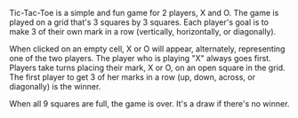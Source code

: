 Tic-Tac-Toe is a simple and fun game for 2 players, X and O. The game is played on a grid that's 3 squares by 3 squares. Each player's goal is to make 3 of their own mark in a row (vertically, horizontally, or diagonally).

When clicked on an empty cell, X or O will appear, alternately, representing one of the two players. The player who is playing "X" always goes first. Players take turns placing their mark, X or O, on an open square in the grid. The first player to get 3 of her marks in a row (up, down, across, or diagonally) is the winner. 

When all 9 squares are full, the game is over. It's a draw if there's no winner.